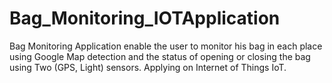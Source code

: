 # Bag_Monitoring_IOTApplication
Bag Monitoring Application enable the user to monitor his bag in each place using Google Map detection and the status of opening or closing the bag using Two (GPS, Light) sensors. Applying on Internet of Things IoT. 
